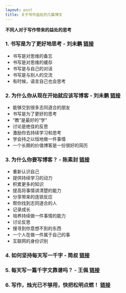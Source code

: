```yaml
---
layout: post
title: 关于写作益处的几篇博文
---
```


**不同人对于写作带来的益处的思考**

### 1. 书写是为了更好地思考 - 刘未鹏 [链接](http://mindhacks.cn/2009/02/09/writing-is-better-thinking/)

- 书写是对思维的备忘
- 书写是对思维的缓存
- 书写是与自己的对话
- 书写是与别人的交流
- 有时候，语言自己也会思考

### 2. 为什么你从现在开始就应该写博客 - 刘未鹏 [链接](http://mindhacks.cn/2009/02/15/why-you-should-start-blogging-now)

- 能够交到很多志同道合的朋友
- 书写是为了更好的思考
- “教”是最好的“学”
- 讨论是绝佳的反思
- 激励你去持续学习和思考
- 学会持之以恒地做一件事情
- 一个长期的价值博客是一份很好的简历

### 3. 为什么你要写博客？ - 陈素封 [链接](https://zhuanlan.zhihu.com/p/19743861)

- 重新认识自己
- 提供持续学习的动力
- 积累更多的知识
- 提高将事情讲清楚的能力
- 分享带来的连锁反应
- 帮你找到志同道合的人
- 记录成长
- 培养持续做一件事情的能力
- 讨论反思
- 搜寻到你意想不到的东西
- 一个人在做一件属于自己的事
- 互联网的身份识别

### 4. 如何坚持每天写一千字 - 简叔 [链接](http://www.jianshu.com/p/53eea6022d58)

### 5. 每天写一篇千字文靠谱吗？ - 王佩 [链接](http://www.jianshu.com/p/2ab3616a2ca5)

### 6. 写作，烛光已不够用，快把松明点燃！ [链接](http://wangpei.me/2014-11-23/new-blog-new-journey.html)